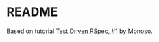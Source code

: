 # README

Based on tutorial [Test Driven RSpec, #1](https://www.youtube.com/watch?v=K6RPMhcRICE) by Monoso.